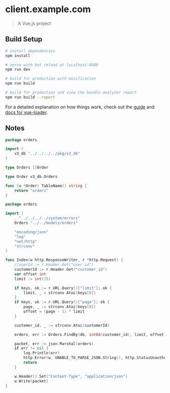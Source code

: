# client.example.com

> A Vue.js project

## Build Setup

``` bash
# install dependencies
npm install

# serve with hot reload at localhost:8080
npm run dev

# build for production with minification
npm run build

# build for production and view the bundle analyzer report
npm run build --report
```

For a detailed explanation on how things work, check out the [guide](http://vuejs-templates.github.io/webpack/) and [docs for vue-loader](http://vuejs.github.io/vue-loader).


## Notes

```go
package orders

import (
	v3_db "../../../../pkg/v3_db"
)

type Orders []Order

type Order v3_db.Orders

func (u *Order) TableName() string {
	return "orders"
}
```
```go
package orders

import (
	. "../../../../system/errors"
	Orders "../../models/orders"

	"encoding/json"
	"log"
	"net/http"
	"strconv"
)

func Index(w http.ResponseWriter, r *http.Request) {
	//userId := r.Header.Get("user_id")
	customerId := r.Header.Get("customer_id")
	var offset int
	limit := int(25)

	if keys, ok := r.URL.Query()["limit"]; ok {
		limit, _ = strconv.Atoi(keys[0])
	}
	if keys, ok := r.URL.Query()["page"]; ok {
		page, _ := strconv.Atoi(keys[0])
		offset = (page - 1) * limit
	}

	customer_id, _ := strconv.Atoi(customerId)

	orders, err := Orders.FindBy(db, int64(customer_id), limit, offset)

	packet, err := json.Marshal(orders)
	if err != nil {
		log.Println(err)
		http.Error(w, UNABLE_TO_PARSE_JSON.String(), http.StatusUnauthorized)
		return
	}

	w.Header().Set("Content-Type", "application/json")
	w.Write(packet)
}

```
